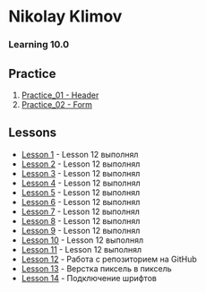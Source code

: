 # Nikolay Klimov
### Learning 10.0

## Practice

1. [Practice_01 - Header](https://kn40r.github.io/Practic_01/)
2. [Practice_02 - Form](https://kn40r.github.io/Practic_02/)


## Lessons
* [Lesson 1](https://kn40r.github.io/lesson_1/ "Lesson 12 выполнял") - Lesson 12 выполнял
* [Lesson 2](https://kn40r.github.io/lesson_2/ "Lesson 12 выполнял") - Lesson 12 выполнял
* [Lesson 3](https://kn40r.github.io/lesson_3/ "Lesson 12 выполнял") - Lesson 12 выполнял
* [Lesson 4](https://kn40r.github.io/lesson_4/ "Lesson 12 выполнял") - Lesson 12 выполнял
* [Lesson 5](https://kn40r.github.io/lesson_5/ "Lesson 12 выполнял") - Lesson 12 выполнял
* [Lesson 6](https://kn40r.github.io/lesson_6/ "Lesson 12 выполнял") - Lesson 12 выполнял
* [Lesson 7](https://kn40r.github.io/lesson_7/ "Lesson 12 выполнял") - Lesson 12 выполнял
* [Lesson 8](https://kn40r.github.io/lesson_8/ "Lesson 12 выполнял") - Lesson 12 выполнял
* [Lesson 9](https://kn40r.github.io/lesson_9/ "Lesson 12 выполнял") - Lesson 12 выполнял
* [Lesson 10](https://kn40r.github.io/lesson_10/ "Lesson 12 выполнял") - Lesson 12 выполнял
* [Lesson 11](https://kn40r.github.io/lesson_11/ "Lesson 12 выполнял") - Lesson 12 выполнял
* [Lesson 12](https://kn40r.github.io/lesson_12/index.html "Есть неточности, form input + footer button center") - Работа с репозиторием на GitHub
* [Lesson 13](https://kn40r.github.io/lesson_13/index.html "Есть неточности, не пиксель в пиксель") - Верстка пиксель в пиксель
* [Lesson 14](https://kn40r.github.io/lesson_14/index.html "Fonts and font-apis") - Подключение шрифтов
